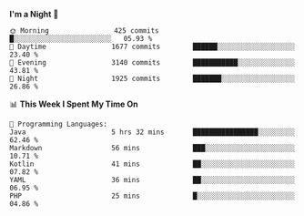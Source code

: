 <!--START_SECTION:waka-->
**I'm a Night 🦉** 

```text
🌞 Morning                425 commits         █░░░░░░░░░░░░░░░░░░░░░░░░   05.93 % 
🌆 Daytime                1677 commits        ██████░░░░░░░░░░░░░░░░░░░   23.40 % 
🌃 Evening                3140 commits        ███████████░░░░░░░░░░░░░░   43.81 % 
🌙 Night                  1925 commits        ███████░░░░░░░░░░░░░░░░░░   26.86 % 
```


📊 **This Week I Spent My Time On** 

```text
💬 Programming Languages: 
Java                     5 hrs 32 mins       ████████████████░░░░░░░░░   62.46 % 
Markdown                 56 mins             ███░░░░░░░░░░░░░░░░░░░░░░   10.71 % 
Kotlin                   41 mins             ██░░░░░░░░░░░░░░░░░░░░░░░   07.82 % 
YAML                     36 mins             ██░░░░░░░░░░░░░░░░░░░░░░░   06.95 % 
PHP                      25 mins             █░░░░░░░░░░░░░░░░░░░░░░░░   04.86 % 
```


<!--END_SECTION:waka-->
